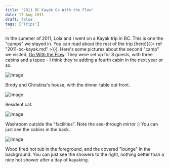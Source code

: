 ```yaml
---
title: '2011 BC Kayak Go With the Flow'
date: 17 Aug 2011
draft: false
tags: ['Trips']
---
```


In the summer of 2011, Lola and I went on a Kayak trip in BC. This is one the "camps" we stayed in. You can read about the rest of the trip [here]({{<  ref "2011-bc-kayak.md" >}}). Here's some pictures about the second "camp" we visited, [Go With the Flow](http://www.kayakingbritishcolumbia.com/index.html). They were set up for 8 guests, with three cabins and a tepee - I think they're adding a fourth cabin in the next year or so.

![Image](http://silverfiddle.smugmug.com/Travel/bckayak2011/i-W9p2vhJ/0/S/IMG1075-S.jpg)

Brody and Christina's house, with the dinner table out front.

![Image](http://silverfiddle.smugmug.com/Travel/bckayak2011/i-zvdb58K/0/S/IMG1080-S.jpg)

Resident cat.

![Image](http://silverfiddle.smugmug.com/Travel/bckayak2011/i-CW6ZG7B/0/S/IMG1082-S.jpg)

Washroom outside the "facilities". Note the see-through mirror :) You can just see the cabins in the back.

![Image](http://silverfiddle.smugmug.com/Travel/bckayak2011/i-FKXRLvd/0/S/IMG1083-S.jpg)

Wood fired hot tub in the foreground, and the covered "lounge" in the background. You can just see the showers to the right, nothing better than a nice hot shower after a day of kayaking.
